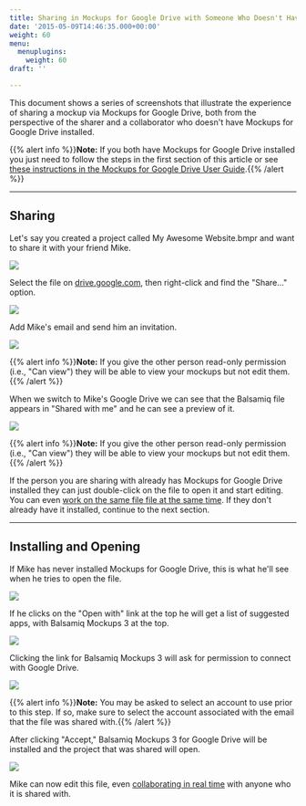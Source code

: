 ```yaml
---
title: Sharing in Mockups for Google Drive with Someone Who Doesn't Have It Installed
date: '2015-05-09T14:46:35.000+00:00'
weight: 60
menu:
  menuplugins:
    weight: 60
draft: ''

---
```


This document shows a series of screenshots that illustrate the experience of sharing a mockup via Mockups for Google Drive, both from the perspective of the sharer and a collaborator who doesn't have Mockups for Google Drive installed.

{{% alert info %}}**Note:** If you both have Mockups for Google Drive installed you just need to follow the steps in the first section of this article or see [these instructions in the Mockups for Google Drive User Guide](https://docs.balsamiq.com/google-drive/user-guide/#sharing-via-google-drive).{{% /alert %}}

* * *

## Sharing 

Let's say you created a project called My Awesome Website.bmpr and want to share it with your friend Mike.

![](https://media.balsamiq.com/img/support/docs/gdrive/sharing/gdrive-sharing01.png)

Select the file on [drive.google.com](https://drive.google.com), then right-click and find the "Share..." option.

![](https://media.balsamiq.com/img/support/docs/gdrive/sharing/gdrive-sharing02.png)

Add Mike's email and send him an invitation.

![](https://media.balsamiq.com/img/support/docs/gdrive/sharing/gdrive-sharing03.png)

{{% alert info %}}**Note:** If you give the other person read-only permission (i.e., "Can view") they will be able to view your mockups but not edit them.{{% /alert %}}

When we switch to Mike's Google Drive we can see that the Balsamiq file appears in "Shared with me" and he can see a preview of it.

![](https://media.balsamiq.com/img/support/docs/gdrive/sharing/gdrive-sharing04.png)

{{% alert info %}}**Note:** If you give the other person read-only permission (i.e., "Can view") they will be able to view your mockups but not edit them.{{% /alert %}}

If the person you are sharing with already has Mockups for Google Drive installed they can just double-click on the file to open it and start editing. You can even [work on the same file file at the same time](https://docs.balsamiq.com/google-drive/user-guide/#collaborating-with-other-users-in-real-time). If they don't already have it installed, continue to the next section.

* * *

## Installing and Opening 

If Mike has never installed Mockups for Google Drive, this is what he'll see when he tries to open the file.

![](https://media.balsamiq.com/img/support/docs/gdrive/sharing/gdrive-sharing05.png)

If he clicks on the "Open with" link at the top he will get a list of suggested apps, with Balsamiq Mockups 3 at the top.

![](https://media.balsamiq.com/img/support/docs/gdrive/sharing/gdrive-sharing06.png)

Clicking the link for Balsamiq Mockups 3 will ask for permission to connect with Google Drive.

![](https://media.balsamiq.com/img/support/docs/gdrive/sharing/gdrive-sharing07.png)

{{% alert info %}}**Note:** You may be asked to select an account to use prior to this step. If so, make sure to select the account associated with the email that the file was shared with.{{% /alert %}}

After clicking "Accept," Balsamiq Mockups 3 for Google Drive will be installed and the project that was shared will open.

![](https://media.balsamiq.com/img/support/docs/gdrive/sharing/gdrive-sharing08.png)

Mike can now edit this file, even [collaborating in real time](https://docs.balsamiq.com/google-drive/user-guide/#collaborating-with-other-users-in-real-time) with anyone who it is shared with.